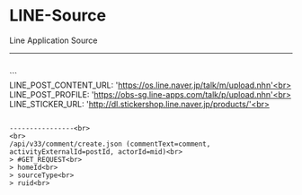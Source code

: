 # LINE-Source<br>

Line Application Source<br>

----------------
<br>```<br>
LINE_POST_CONTENT_URL: 'https://os.line.naver.jp/talk/m/upload.nhn'<br>
LINE_POST_PROFILE: 'https://obs-sg.line-apps.com/talk/p/upload.nhn'<br>
LINE_STICKER_URL: 'http://dl.stickershop.line.naver.jp/products/'<br>
```<br>

----------------<br>
<br>
/api/v33/comment/create.json (commentText=comment, activityExternalId=postId, actorId=mid)<br>
> #GET_REQUEST<br>
> homeId<br>
> sourceType<br>
> ruid<br>

